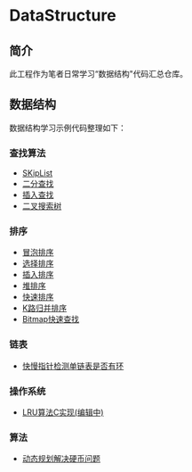 # DataStructure

## 简介

此工程作为笔者日常学习“数据结构"代码汇总仓库。

## 数据结构

数据结构学习示例代码整理如下：

### 查找算法

- [SKipList](https://github.com/keepalive555/study/blob/master/skiplist/skiplist.c)
- [二分查找](https://github.com/keepalive555/study/blob/master/binarysearch/binarysearch.c)
- [插入查找](https://github.com/keepalive555/study/blob/master/binarysearch/interpolationsearch.c)
- [二叉搜索树](https://github.com/keepalive555/study/blob/master/binarysorttree/binarysorttree.c)


### 排序

- [冒泡排序](https://github.com/keepalive555/study/blob/master/sort/sort.c)
- [选择排序](https://github.com/keepalive555/study/blob/master/sort/select.c)
- [插入排序](https://github.com/keepalive555/study/blob/master/sort/insert.c)
- [堆排序](https://github.com/keepalive555/study/blob/master/sort/heap.c)
- [快速排序](https://github.com/keepalive555/study/blob/master/sort/quick_sort.c)
- [K路归并排序](https://github.com/keepalive555/study/blob/master/sort/k_merge_sort.c)
- [Bitmap快速查找](https://github.com/keepalive555/study/blob/master/bitmap/bitmap.c)

### 链表

- [快慢指针检测单链表是否有环](https://github.com/keepalive555/study/blob/master/linklist/linklist.c)

### 操作系统

- [LRU算法C实现(编辑中)](https://github.com/keepalive555/study/blob/master/os/lru.c)

### 算法

- [动态规划解决硬币问题](https://github.com/keepalive555/study/blob/master/algorithms/dp.c)